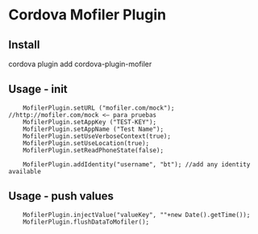 Cordova Mofiler Plugin
======

## Install
cordova plugin add cordova-plugin-mofiler

## Usage - init
```			
	MofilerPlugin.setURL ("mofiler.com/mock"); //http://mofiler.com/mock <— para pruebas
	MofilerPlugin.setAppKey ("TEST-KEY");
	MofilerPlugin.setAppName ("Test Name");
	MofilerPlugin.setUseVerboseContext(true);
	MofilerPlugin.setUseLocation(true);
	MofilerPlugin.setReadPhoneState(false);

	MofilerPlugin.addIdentity("username", "bt"); //add any identity available 
```

## Usage - push values 
```
	MofilerPlugin.injectValue("valueKey", ""+new Date().getTime());
    MofilerPlugin.flushDataToMofiler();
```

